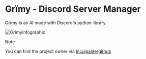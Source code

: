 # Grïmy - Discord Server Manager 
Grïmy is an AI made with Discord's python library.

![GrimyInfographic](https://github.com/MenlyCSE/GrimyBotCogs/assets/154091778/00131c3d-cf11-4ea0-a00c-fe56ec8a866d)

> [!NOTE]
> You can find the project owner via [Inculpable/github](https://github.com/Inculpable/Grimy-Bot)
